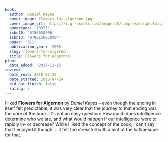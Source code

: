 ```yaml
---
book:
  author: Daniel Keyes
  cover_image: flowers-for-algernon.jpg
  cover_image_url: https://i.gr-assets.com/images/S/compressed.photo.goodreads.com/books/1554312314l/18373._SX98_.jpg
  goodreads: '18373'
  isbn10: '0156030306'
  isbn13: '9780156030304'
  pages: '311'
  publication_year: '2005'
  slug: flowers-for-algernon
  title: Flowers for Algernon
plan:
  date_added: '2017-11-15'
review:
  date_read: 2018-07-25
  date_started: 2018-07-24
  did_not_finish: false
  rating: 3
---
```


I liked **Flowers for Algernon** by *Daniel Keyes* – even though the ending in itself felt predictable, it was very clear that the journey to that ending was the core of the book. It's not an easy question: How much does intelligence determine who we are, and what would happen if our intelligence were to rapidly in- or decrease? While I liked the concept of the book, I can't say that I enjoyed it though … it felt too stressfull with a hint of the kafkaesque for that.
